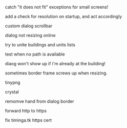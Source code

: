 
catch "it does not fit" exceptions for small screens!

add a check for resolution on startup, and act accordingly

custom dialog scrollbar

dialog not resizing online

try to unite buildings and units lists

test when no path is available

diaog won't show up if i'm already at the building!

sometimes border frame screws up when resizing.

tinypng

crystal

remomve hand from dialog border

forward http to https

fix timinga.tk https cert
